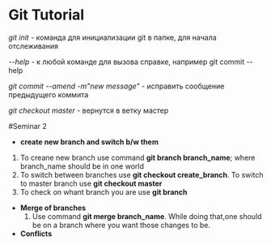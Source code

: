 # Git Tutorial

*git init* - команда для инициализации git в папке, для начала отслеживания

*--help* - к любой команде для вызова справке, например git commit --help

*git commit --amend -m"new message"* - исправить сообщение предыдущего коммита

*git checkout master* - вернутся в ветку мастер

#Seminar 2
* __create new branch and switch b/w them__
1. To creane new branch use command **git branch branch_name**; where branch_name should be in one world
2. To switch between branches use **git checkout create_branch**. To switch to master branch use **git checkout master**
3. To check on whant branch you are use **git branch**

* __Merge of branches__ 
    1. Use command __git merge branch_name__. While doing that,one should be on a branch where you want those changes to be. 
* __Conflicts__
